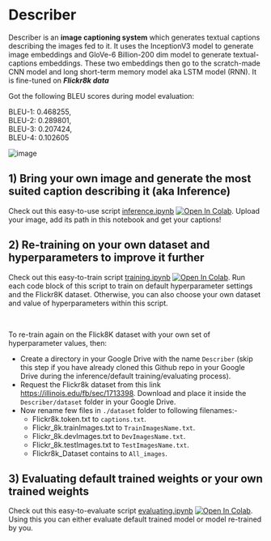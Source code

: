 # Describer

Describer is an **image captioning system** which generates textual captions describing the images fed to it. It uses the InceptionV3 model to generate image embeddings and GloVe-6 Billion-200 dim model to generate textual-captions embeddings. These two embeddings then go to the scratch-made CNN model and long short-term memory model aka LSTM model (RNN). It is fine-tuned on ***Flickr8k data***

Got the following BLEU scores during model evaluation:<br>

BLEU-1: 0.468255,<br>
BLEU-2: 0.289801,<br>
BLEU-3: 0.207424,<br>
BLEU-4: 0.102605

![image](https://user-images.githubusercontent.com/71775151/192083201-035fc4c6-f1eb-42b0-ab68-1bc7942ad90a.png)
 
## 1) Bring your own image and generate the most suited caption describing it (aka Inference)
Check out this easy-to-use script [inference.ipynb](https://github.com/malayjoshi13/Describer/blob/main/scripts/inference.ipynb) [![Open In Colab](https://colab.research.google.com/assets/colab-badge.svg)](https://colab.research.google.com/github/malayjoshi13/Describer/blob/main/scripts/inference.ipynb). Upload your image, add its path in this notebook and get your captions!

## 2) Re-training on your own dataset and hyperparameters to improve it further
Check out this easy-to-train script [training.ipynb](https://github.com/malayjoshi13/Describer/blob/main/scripts/training.ipynb) [![Open In Colab](https://colab.research.google.com/assets/colab-badge.svg)](https://colab.research.google.com/github/malayjoshi13/Describer/blob/main/scripts/training.ipynb). Run each code block of this script to train on default hyperparameter settings and the Flickr8K dataset. Otherwise, you can also choose your own dataset and value of hyperparameters within this script.

<br>

To re-train again on the Flick8K dataset with your own set of hyperparameter values, then:
- Create a directory in your Google Drive with the name `Describer` (skip this step if you have already cloned this Github repo in your Google Drive during the inference/default training/evaluating process).
- Request the Flickr8k dataset from this link https://illinois.edu/fb/sec/1713398. Download and place it inside the `Describer/dataset` folder in your Google Drive. 
- Now rename few files in `./dataset` folder to following filenames:-<br>
  - Flickr8k.token.txt to `captions.txt`. <br> 
  - Flickr_8k.trainImages.txt to `TrainImagesName.txt`. <br>
  - Flickr_8k.devImages.txt to `DevImagesName.txt`. <br>
  - Flickr_8k.testImages.txt to `TestImagesName.txt`. <br>
  - Flickr8k_Dataset contains to `All_images`.

## 3) Evaluating default trained weights or your own trained weights
Check out this easy-to-evaluate script [evaluating.ipynb](https://github.com/malayjoshi13/Describer/blob/main/scripts/evaluating.ipynb) [![Open In Colab](https://colab.research.google.com/assets/colab-badge.svg)](https://colab.research.google.com/github/malayjoshi13/Describer/blob/main/scripts/evaluating.ipynb). Using this you can either evaluate default trained model or model re-trained by you.

